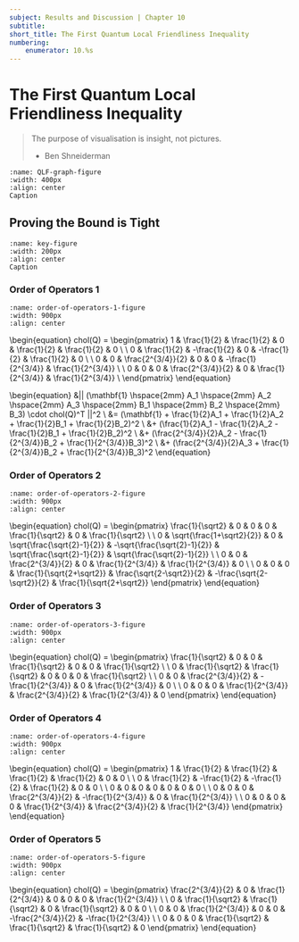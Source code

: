 ```yaml
---
subject: Results and Discussion | Chapter 10
subtitle:
short_title: The First Quantum Local Friendliness Inequality
numbering: 
    enumerator: 10.%s
---
```


# The First Quantum Local Friendliness Inequality

> The purpose of visualisation is insight, not pictures.
> - Ben Shneiderman

```{figure} QLFgraph.JPG
:name: QLF-graph-figure
:width: 400px
:align: center
Caption
```

## Proving the Bound is Tight

```{figure} key.JPG
:name: key-figure
:width: 200px
:align: center
Caption
```

### Order of Operators 1

```{figure} order-of-operators-1.JPG
:name: order-of-operators-1-figure
:width: 900px
:align: center
```


\begin{equation}
chol(Q) = \begin{pmatrix}
1 & \frac{1}{2} & \frac{1}{2} & 0 & \frac{1}{2} & \frac{1}{2} & 0 \\
\\
0 & \frac{1}{2} & -\frac{1}{2} & 0 & -\frac{1}{2} & \frac{1}{2} & 0 \\
\\
0 & 0 & \frac{2^{3/4}}{2} & 0 & 0 & -\frac{1}{2^{3/4}} & \frac{1}{2^{3/4}} \\
\\
0 & 0 & 0 & \frac{2^{3/4}}{2} & 0 & \frac{1}{2^{3/4}} & \frac{1}{2^{3/4}} \\
\end{pmatrix}
\end{equation}

\begin{equation}
&|| (\mathbf{1} \hspace{2mm} A_1 \hspace{2mm} A_2 \hspace{2mm} A_3 \hspace{2mm} B_1 \hspace{2mm} B_2 \hspace{2mm} B_3) \cdot chol(Q)^T ||^2 \\
&= (\mathbf{1} + \frac{1}{2}A_1 + \frac{1}{2}A_2 + \frac{1}{2}B_1 + \frac{1}{2}B_2)^2 \\
&+ (\frac{1}{2}A_1 - \frac{1}{2}A_2 - \frac{1}{2}B_1 + \frac{1}{2}B_2)^2 \\
&+ (\frac{2^{3/4}}{2}A_2 - \frac{1}{2^{3/4}}B_2 + \frac{1}{2^{3/4}}B_3)^2 \\
&+ (\frac{2^{3/4}}{2}A_3 + \frac{1}{2^{3/4}}B_2 + \frac{1}{2^{3/4}}B_3)^2
\end{equation}

### Order of Operators 2

```{figure} order-of-operators-2.JPG
:name: order-of-operators-2-figure
:width: 900px
:align: center
```

\begin{equation}
chol(Q) = \begin{pmatrix}
\frac{1}{\sqrt2} & 0 & 0 & 0 & \frac{1}{\sqrt2} & 0 & \frac{1}{\sqrt2} \\
\\
0 & \sqrt{\frac{1+\sqrt2}{2}} & 0 & \sqrt{\frac{\sqrt{2}-1}{2}} & -\sqrt{\frac{\sqrt{2}-1}{2}} & \sqrt{\frac{\sqrt{2}-1}{2}} & \sqrt{\frac{\sqrt{2}-1}{2}} \\
\\
0 & 0 & \frac{2^{3/4}}{2} & 0 & \frac{1}{2^{3/4}} & \frac{1}{2^{3/4}} & 0 \\
\\
0 & 0 & 0 & \frac{1}{\sqrt{2+\sqrt2}} & \frac{\sqrt{2-\sqrt2}}{2} & -\frac{\sqrt{2-\sqrt2}}{2} & \frac{1}{\sqrt{2+\sqrt2}}
\end{pmatrix}
\end{equation}

### Order of Operators 3

```{figure} order-of-operators-3.JPG
:name: order-of-operators-3-figure
:width: 900px
:align: center
```

\begin{equation}
chol(Q) = \begin{pmatrix}
\frac{1}{\sqrt2} & 0 & 0 & \frac{1}{\sqrt2} & 0 & 0 & \frac{1}{\sqrt2} \\
\\
0 & \frac{1}{\sqrt2} & \frac{1}{\sqrt2} & 0 & 0 & 0 & \frac{1}{\sqrt2} \\
\\
0 & 0 & \frac{2^{3/4}}{2} & -\frac{1}{2^{3/4}} & 0 & \frac{1}{2^{3/4}} & 0 \\
\\
0 & 0 & 0 & \frac{1}{2^{3/4}} & \frac{2^{3/4}}{2} & \frac{1}{2^{3/4}} & 0
\end{pmatrix}
\end{equation}

### Order of Operators 4

```{figure} order-of-operators-4.JPG
:name: order-of-operators-4-figure
:width: 900px
:align: center
```

\begin{equation}
chol(Q) = \begin{pmatrix}
1 & \frac{1}{2} & \frac{1}{2} & \frac{1}{2} & \frac{1}{2} & 0 & 0 \\
\\
0 & \frac{1}{2} & -\frac{1}{2} & -\frac{1}{2} & \frac{1}{2} & 0 & 0 \\
\\
0 & 0 & 0 & 0 & 0 & 0 & 0 \\
\\
0 & 0 & 0 & \frac{2^{3/4}}{2} & -\frac{1}{2^{3/4}} & 0 & \frac{1}{2^{3/4}} \\
\\
0 & 0 & 0 & 0 & \frac{1}{2^{3/4}} & \frac{2^{3/4}}{2} & \frac{1}{2^{3/4}}
\end{pmatrix}
\end{equation}

### Order of Operators 5

```{figure} order-of-operators-5.JPG
:name: order-of-operators-5-figure
:width: 900px
:align: center
```
\begin{equation}
chol(Q) = \begin{pmatrix}
\frac{2^{3/4}}{2} & 0 & \frac{1}{2^{3/4}} & 0 & 0 & 0 & \frac{1}{2^{3/4}} \\
\\
0 & \frac{1}{\sqrt2} & \frac{1}{\sqrt2} & 0 & \frac{1}{\sqrt2} & 0 & 0 \\
\\
0 & 0 & \frac{1}{2^{3/4}} & 0 & 0 & -\frac{2^{3/4}}{2} & -\frac{1}{2^{3/4}} \\
\\
0 & 0 & 0 & \frac{1}{\sqrt2} & \frac{1}{\sqrt2} & \frac{1}{\sqrt2} & 0
\end{pmatrix}
\end{equation}